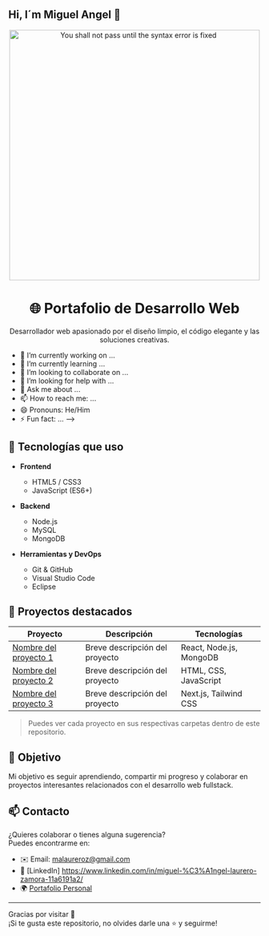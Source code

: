 ## Hi, I´m Miguel Angel 👋
<p align="center">
  <img src="./balrog.png" alt="You shall not pass until the syntax error is fixed" width="500"/>
</p>

<h1 align="center">🌐 Portafolio de Desarrollo Web</h1>
<p align="center">Desarrollador web apasionado por el diseño limpio, el código elegante y las soluciones creativas.</p>


- 🔭 I’m currently working on ...
- 🌱 I’m currently learning ...
- 👯 I’m looking to collaborate on ...
- 🤔 I’m looking for help with ...
- 💬 Ask me about ...
- 📫 How to reach me: ...
- 😄 Pronouns: He/Him
- ⚡ Fun fact: ...
-->

## 🧰 Tecnologías que uso

- **Frontend**
  - HTML5 / CSS3
  - JavaScript (ES6+)


- **Backend**
  - Node.js
  - MySQL
  - MongoDB

- **Herramientas y DevOps**
  - Git & GitHub
  - Visual Studio Code
  - Eclipse

## 📁 Proyectos destacados

| Proyecto | Descripción | Tecnologías |
|---------|-------------|-------------|
| [Nombre del proyecto 1](#) | Breve descripción del proyecto | React, Node.js, MongoDB |
| [Nombre del proyecto 2](#) | Breve descripción del proyecto | HTML, CSS, JavaScript |
| [Nombre del proyecto 3](#) | Breve descripción del proyecto | Next.js, Tailwind CSS |

> Puedes ver cada proyecto en sus respectivas carpetas dentro de este repositorio.

## 🎯 Objetivo

Mi objetivo es seguir aprendiendo, compartir mi progreso y colaborar en proyectos interesantes relacionados con el desarrollo web fullstack.

## 📫 Contacto

¿Quieres colaborar o tienes alguna sugerencia?  
Puedes encontrarme en:

- ✉️ Email: malaureroz@gmail.com  
- 💼 [LinkedIn] https://www.linkedin.com/in/miguel-%C3%A1ngel-laurero-zamora-11a6191a2/
- 🌍 [Portafolio Personal](https://tuportafolio.com)

---

Gracias por visitar 🚀  
¡Si te gusta este repositorio, no olvides darle una ⭐ y seguirme!
